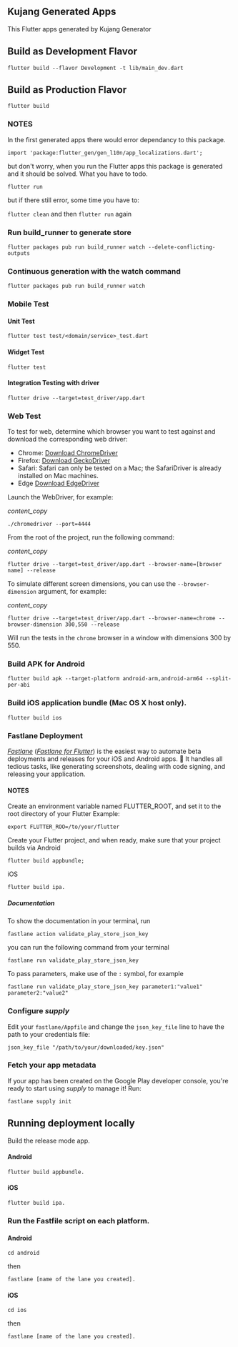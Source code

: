 ## Kujang Generated Apps

This Flutter apps generated by Kujang Generator 


## Build as Development Flavor

`flutter build --flavor Development -t lib/main_dev.dart`


## Build as Production Flavor
`flutter build`

### NOTES

In the first generated apps there would error dependancy to this package.

`import 'package:flutter_gen/gen_l10n/app_localizations.dart';`

but don't worry, when you run the Flutter apps this package is generated and it should be solved. What you have to todo.

`flutter run`

but if there still error, some time you have to:

`flutter clean` and then `flutter run` again



### Run build_runner to generate store

```
flutter packages pub run build_runner watch --delete-conflicting-outputs
```

### Continuous generation with the watch command

```
flutter packages pub run build_runner watch
```

### Mobile Test

#### Unit Test

```
flutter test test/<domain/service>_test.dart
```

#### Widget  Test

```
flutter test
```

#### Integration Testing with driver

```
flutter drive --target=test_driver/app.dart
```

### Web Test

To test for web, determine which browser you want to test against and download the corresponding web driver:

* Chrome: [Download ChromeDriver](https://chromedriver.chromium.org/downloads)
* Firefox: [Download GeckoDriver](https://github.com/mozilla/geckodriver/releases)
* Safari: Safari can only be tested on a Mac; the SafariDriver is already installed on Mac machines.
* Edge [Download EdgeDriver](https://developer.microsoft.com/en-us/microsoft-edge/tools/webdriver/)

Launch the WebDriver, for example:

*content_copy*

```
./chromedriver --port=4444
```

From the root of the project, run the following command:

*content_copy*

```
flutter drive --target=test_driver/app.dart --browser-name=[browser name] --release
```

To simulate different screen dimensions, you can use the `--browser-dimension` argument, for example:

*content_copy*

```
flutter drive --target=test_driver/app.dart --browser-name=chrome --browser-dimension 300,550 --release
```

Will run the tests in the `chrome` browser in a window with dimensions 300 by 550.

### Build APK for Android

```
flutter build apk --target-platform android-arm,android-arm64 --split-per-abi
```

### Build iOS application bundle (Mac OS X host only).

```
flutter build ios
```

### Fastlane Deployment

*[Fastlane](https://docs.fastlane.tools)* (*[Fastlane for Flutter](https://docs.flutter.dev/deployment/cd)*) is the easiest way to automate beta deployments and releases for your iOS and Android apps. 🚀 It handles all tedious tasks, like generating screenshots, dealing with code signing, and releasing your application.

#### NOTES

Create an environment variable named FLUTTER_ROOT, and set it to the root directory of your Flutter 
Example:
```
export FLUTTER_ROO=/to/your/flutter
```


Create your Flutter project, and when ready, make sure that your project builds via
Android
```
flutter build appbundle; 
```
iOS 
```
flutter build ipa.
```

##### Documentation

To show the documentation in your terminal, run

```
fastlane action validate_play_store_json_key
```

you can run the following command from your terminal

```
fastlane run validate_play_store_json_key
```

To pass parameters, make use of the `:` symbol, for example

```
fastlane run validate_play_store_json_key parameter1:"value1" parameter2:"value2"
```

### Configure *supply*

Edit your `fastlane/Appfile` and change the `json_key_file` line to have the path to your credentials file:

```
json_key_file "/path/to/your/downloaded/key.json"
```

### Fetch your app metadata

If your app has been created on the Google Play developer console, you're ready to start using *supply* to manage it! Run:

```
fastlane supply init
```


## Running deployment locally

Build the release mode app.
#### Android 
```
flutter build appbundle.
```
#### iOS 
```
flutter build ipa.
```

### Run the Fastfile script on each platform.
#### Android 
```
cd android 
```
then 
```
fastlane [name of the lane you created].
```
#### iOS 
```
cd ios 
```
then 
```
fastlane [name of the lane you created].
```
